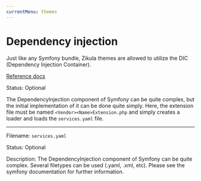 ```yaml
---
currentMenu: themes
---
```

# Dependency injection

Just like any Symfony bundle, Zikula themes are allowed to utilize the DIC (Dependency Injection Container). 

[Reference docs](https://symfony.com/doc/current/components/dependency_injection.html)

Status: Optional

The DependencyInjection component of Symfony can be quite complex, but the initial implementation of it can be
done quite simply. Here, the extension file must be named `<Vendor><Name>Extension.php` and simply
creates a loader and loads the `services.yaml` file.

----

Filename: `services.yaml`

Status: Optional

Description: The DependencyInjection component of Symfony can be quite complex. Several filetypes can be used
(.yaml, .xml, etc). Please see the symfony documentation for further information.

